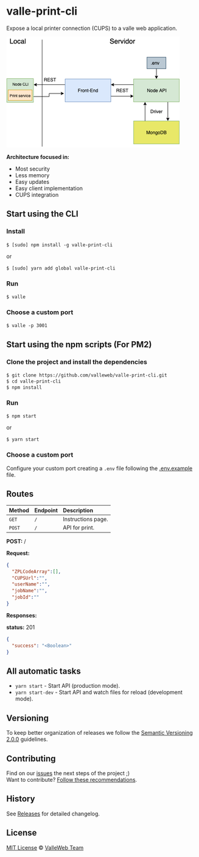 # valle-print-cli

Expose a local printer connection (CUPS) to a valle web application.

![Project architecture](/docs/valle-print-cli.png)

**Architecture focused in:**

- Most security
- Less memory
- Easy updates
- Easy client implementation
- CUPS integration

## Start using the CLI

### Install

```
$ [sudo] npm install -g valle-print-cli
```

or

```
$ [sudo] yarn add global valle-print-cli
```

### Run

```
$ valle
```

### Choose a custom port

```
$ valle -p 3001
```

## Start using the npm scripts (For PM2)

### Clone the project and install the dependencies

```
$ git clone https://github.com/valleweb/valle-print-cli.git
$ cd valle-print-cli
$ npm install
```

### Run

```
$ npm start
```

or

```
$ yarn start
```

### Choose a custom port

Configure your custom port creating a `.env` file following the [.env.example](.env.example) file.

## Routes

| Method | Endpoint | Description |
| :------------ | :------------ | :----------- |
| `GET`  | `/` | Instructions page.
| `POST` | `/` | API for print.

**POST:** /

**Request:**

```json
{
  "ZPLCodeArray":[],
  "CUPSUrl":"",
  "userName":"",
  "jobName":"",
  "jobId":""
}
```

**Responses:**

**status:** 201

```json
{
  "success": "<Boolean>"
}
```

## All automatic tasks

- `yarn start` - Start API (production mode).
- `yarn start-dev` - Start API and watch files for reload (development mode).

## Versioning

To keep better organization of releases we follow the [Semantic Versioning 2.0.0](http://semver.org/) guidelines.

## Contributing

Find on our [issues](https://github.com/valleweb/valle-print-cli/issues/) the next steps of the project ;)
<br>
Want to contribute? [Follow these recommendations](https://github.com/valleweb/valle-print-cli/blob/master/CONTRIBUTING.md).

## History

See [Releases](https://github.com/valleweb/valle-print-client/releases) for detailed changelog.

## License

[MIT License](https://github.com/valleweb/valle-print-cli/blob/master/LICENSE.md) © [ValleWeb Team](https://github.com/valleweb)